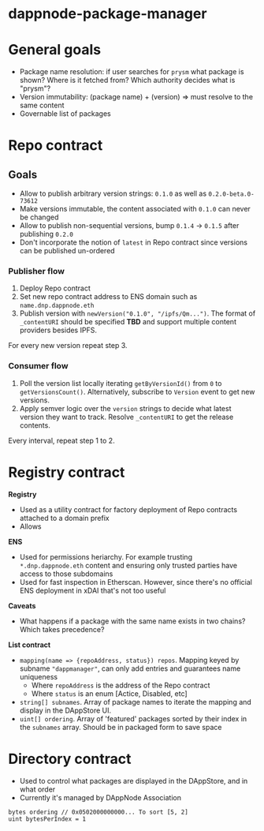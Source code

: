 # dappnode-package-manager

# General goals

- Package name resolution: if user searches for `prysm` what package is shown? Where is it fetched from? Which authority decides what is "prysm"?
- Version immutability: (package name) + (version) => must resolve to the same content
- Governable list of packages

# Repo contract

## Goals

- Allow to publish arbitrary version strings: `0.1.0` as well as `0.2.0-beta.0-73612`
- Make versions immutable, the content associated with `0.1.0` can never be changed
- Allow to publish non-sequential versions, bump `0.1.4` -> `0.1.5` after publishing `0.2.0`
- Don't incorporate the notion of `latest` in Repo contract since versions can be published un-ordered

### Publisher flow

1. Deploy Repo contract
2. Set new repo contract address to ENS domain such as `name.dnp.dappnode.eth`
3. Publish version with `newVersion("0.1.0", "/ipfs/Qm...")`. The format of `_contentURI` should be specified **TBD** and support multiple content providers besides IPFS.

For every new version repeat step 3.

### Consumer flow

1. Poll the version list locally iterating `getByVersionId()` from `0` to `getVersionsCount()`. Alternatively, subscribe to `Version` event to get new versions.
2. Apply semver logic over the `version` strings to decide what latest version they want to track. Resolve `_contentURI` to get the release contents.

Every interval, repeat step 1 to 2.

# Registry contract

**Registry**

- Used as a utility contract for factory deployment of Repo contracts attached to a domain prefix
- Allows

**ENS**

- Used for permissions heriarchy. For example trusting `*.dnp.dappnode.eth` content and ensuring only trusted parties have access to those subdomains
- Used for fast inspection in Etherscan. However, since there's no official ENS deployment in xDAI that's not too useful

**Caveats**

- What happens if a package with the same name exists in two chains? Which takes precedence?

**List contract**

- `mapping(name => {repoAddress, status}) repos`. Mapping keyed by subname `"dappmanager"`, can only add entries and guarantees name uniqueness
  - Where `repoAddress` is the address of the Repo contract
  - Where `status` is an enum [Actice, Disabled, etc]
- `string[] subnames`. Array of package names to iterate the mapping and display in the DAppStore UI.
- `uint[] ordering`. Array of 'featured' packages sorted by their index in the `subnames` array. Should be in packaged form to save space

# Directory contract

- Used to control what packages are displayed in the DAppStore, and in what order
- Currently it's managed by DAppNode Association

```
bytes ordering // 0x0502000000000... To sort [5, 2]
uint bytesPerIndex = 1
```
